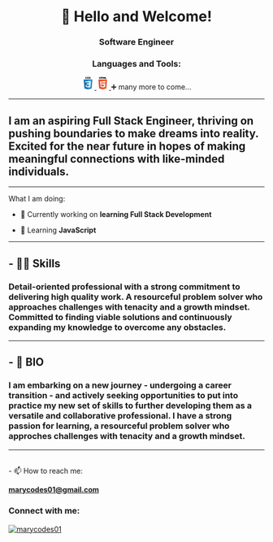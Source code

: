 
# <h1 align="center">👋 Hello and Welcome!</h1>
<h3 align="center">Software Engineer</h3>

<h3 align="center">Languages and Tools:</h3>
<p align="center"> <a href="https://www.w3schools.com/css/" target="_blank" rel="noreferrer"> <img src="https://raw.githubusercontent.com/devicons/devicon/master/icons/css3/css3-original-wordmark.svg" alt="css3" width="25" height="25"/> </a> <a href="https://www.w3.org/html/" target="_blank" rel="noreferrer"> <img src="https://raw.githubusercontent.com/devicons/devicon/master/icons/html5/html5-original-wordmark.svg" alt="html5" width="25" height="25"/> </a>➕ many more to come... </p>

____________________________________________________________________________________________________________________________________________________________________________________________________________________

## I am an aspiring Full Stack Engineer, thriving on pushing boundaries to make dreams into reality. Excited for the near future in hopes of making meaningful connections with like-minded individuals.

____________________________________________________________________________________________________________________________________________________________________________________________________________________
What I am doing:

- 🔭 Currently working on **learning Full Stack Development**

- 🌱 Learning **JavaScript**

___________________________________________________________________________________________________________________________________________________________________________________________________________________

## - 👨‍💻 Skills
### Detail-oriented professional with a strong commitment to delivering high quality work. A resourceful problem solver who approaches challenges with tenacity and a growth mindset. Committed to finding viable solutions and continuously expanding my knowledge to overcome any obstacles.

--------------------------------------------------------------------------------------------------------------------------------------------------------------------------------------------------------------------

## - 💬 BIO <br>
### I am embarking on a new journey - undergoing a career transition - and actively seeking opportunities to put into practice my new set of skills to further developing them as a versatile and collaborative professional. I have a strong passion for learning, a resourceful problem solver who approches challenges with tenacity and a growth mindset.
____________________________________________________________________________________________________________________________________________________________________________________________________________________
<br>
- 📫 How to reach me:

**marycodes01@gmail.com**

<h3 align="left">Connect with me:</h3>
<p align="left">
<a href="https://linkedin.com/in/marisol-moreno-a2740a28b" target="blank"><img align="center" src="https://raw.githubusercontent.com/rahuldkjain/github-profile-readme-generator/master/src/images/icons/Social/linked-in-alt.svg" alt="marycodes01" height="30" width="40" /></a>
</p>


